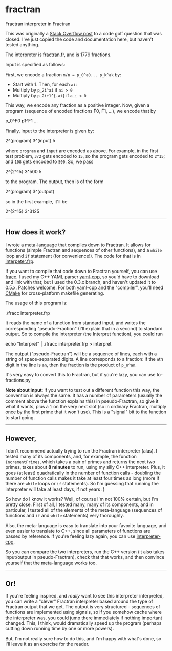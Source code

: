 fractran
========

Fractran interpreter in Fractran

This was originally a [Stack Overflow post](http://stackoverflow.com/a/1773868/112) to a code golf question that was closed. I've just copied the code and documentation here, but haven't tested anything.

The interpreter is [fractran.fr](https://github.com/jbeder/fractran/blob/master/interpreter.fr), and is 1779 fractions.

Input is specified as follows:

First, we encode a fraction `m/n = p_0^a0... p_k^ak` by:

- Start with 1. Then, for each `ai`:
-  Multiply by `p_2i^ai` if `ai > 0`
-  Multiply by `p_2i+1^{-ai}` if `a_i < 0`

This way, we encode any fraction as a positive integer. Now, given a program (sequence of encoded fractions F0, F1, ...), we encode that by

p_0^F0 p1^F1 ...

Finally, input to the interpreter is given by:

2^(program) 3^(input) 5

where `program` and `input` are encoded as above. For example, in the first test problem, `3/2` gets encoded to `15`, so the program gets encoded to `2^15`; and `108` gets encoded to `500`. So, we pass

2^{2^15} 3^500 5

to the program. The output, then is of the form

2^(program) 3^(output)

so in the first example, it'll be

2^{2^15} 3^3125

<hr/>

How does it work?
-----------------

I wrote a meta-language that compiles down to Fractran. It allows for functions (simple Fractran and sequences of other functions), and a `while` loop and `if` statement (for convenience!). The code for that is in [interpeter.frp](https://github.com/jbeder/fractran/blob/master/interpreter.frp).

If you want to compile that code down to Fractran yourself, you can use [fracc](https://github.com/jbeder/fractran/tree/master/fracc). I used my C++ YAML parser [yaml-cpp](http://code.google.com/p/yaml-cpp/), so you'd have to download and link with that; but I used the 0.3.x branch, and haven't updated it to 0.5.x. Patches welcome. For both yaml-cpp and the "compiler", you'll need [CMake](http://www.cmake.org) for cross-platform makefile generating.

The usage of this program is:

./fracc interpreter.frp

It reads the name of a function from standard input, and writes the corresponding "pseudo-Fraction" (I'll explain that in a second) to standard output. So to compile the interpreter (the Interpret function), you could run

echo "Interpret" | ./fracc interpreter.frp > interpret

The output ("pseudo-Fractran") will be a sequence of lines, each with a string of space-separated digits. A line corresponds to a fraction: if the `n`th digit in the line is `an`, then the fraction is the product of `p_n^an`.

It's very easy to convert this to Fractran, but if you're lazy, you can use to-fractions.py

**Note about input**: if you want to test out a different function this way, the convention is always the same. It has a number of parameters (usually the comment above the function explains this) in pseudo-Fractran, so give it what it wants, plus a `1` on the very next slot (so in ordinary Fractran, multiply once by the first prime that it won't use). This is a "signal" bit to the function to start going.

<hr/>

However,
--------

I don't recommend actually trying to run the Fractran interpreter (alas). I tested many of its components, and, for example, the function `IncrementPrimes`, which takes a pair of primes and returns the next two primes, takes about **8 minutes** to run, using my silly C++ interpreter. Plus, it goes (at least) quadratically in the number of function calls - doubling the number of function calls makes it take at least four times as long (more if there are `while` loops or `if` statements). So I'm guessing that running the interpreter will take at least days, if not years :(

So how do I know it works? Well, of course I'm not 100% certain, but I'm pretty close. First of all, I tested many, many of its components, and in particular, I tested all of the elements of the meta-language (sequences of functions and `if` and `while` statements) very thoroughly.

Also, the meta-language is easy to translate into your favorite language, and even easier to translate to C++, since all parameters of functions are passed by reference. If you're feeling lazy again, you can use [interpreter-cpp](https://github.com/jbeder/fractran/tree/master/interpreter-cpp).

So you can compare the two interpreters, run the C++ version (it also takes input/output in pseudo-Fractran), check that that works, and then convince yourself that the meta-language works too.

<hr/>

Or!
---

If you're feeling inspired, and *really* want to see this interpreter interpreted, you can write a "clever" Fractran interpreter based around the type of Fractran output that we get. The output is very structured - sequences of functions are implemented using signals, so if you somehow cache where the interpreter was, you could jump there immediately if nothing important changed. This, I think, would dramatically speed up the program (perhaps cutting down running time by one or more powers).

But, I'm not really sure how to do this, and I'm happy with what's done, so I'll leave it as an exercise for the reader.
